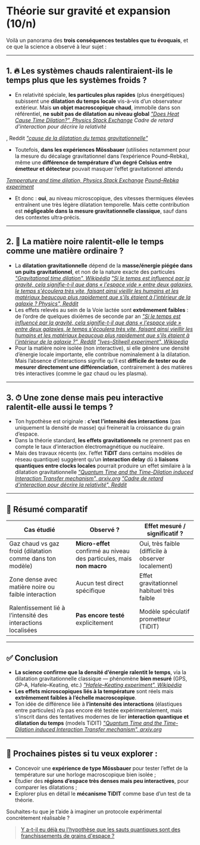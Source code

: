 # Théorie sur gravité et expansion (10/n)

Voilà un panorama des **trois conséquences testables que tu évoquais**, et ce que la science a observé à leur sujet :

---

## 1. 🔥 Les systèmes chauds ralentiraient-ils le temps plus que les systèmes froids ?

- En relativité spéciale, **les particules plus rapides** (plus énergétiques) subissent une **dilatation du temps locale** vis-à-vis d’un observateur extérieur. Mais **un objet macroscopique chaud**, immobile dans son référentiel, **ne subit pas de dilatation au niveau global**
   <cite><a href="https://physics.stackexchange.com/questions/258278/does-heat-cause-time-dilation?utm_source=chatgpt.com">"Does Heat Cause Time Dilation?", Physics Stack Exchange</a></cite> <cite><cite href="https://www.reddit.com/r/relativity/comments/1hk07rq/interaction_delay_framework_for_describing/?utm_source=chatgpt.com">Cadre de retard d'interaction pour décrire la relativité

, Reddit</a></cite> <cite><a href="https://www.reddit.com/r/AskPhysics/comments/x7ibpg/cause_of_gravitational_time_dilation/?utm_source=chatgpt.com">"cause de la dilatation du temps gravitationnelle"</a></cite>

- Toutefois, **dans les expériences Mössbauer** (utilisées notamment pour la mesure du décalage gravitationnel dans l’expérience Pound–Rebka), même une **différence de température d’un degré Celsius entre émetteur et détecteur** pouvait masquer l’effet gravitationnel attendu

<cite><a href="https://physics.stackexchange.com/questions/833992/temperature-and-time-dilation?utm_source=chatgpt.com">Temperature and time dilation, Physics Stack Exchange</a></cite> <cite><a href="https://en.wikipedia.org/wiki/Pound%E2%80%93Rebka_experiment">Pound–Rebka experiment</a></cite>
- Et donc : **oui**, au niveau microscopique, des vitesses thermiques élevées entraînent une très légère dilatation temporelle. Mais cette contribution est **négligeable dans la mesure gravitationnelle classique**, sauf dans des contextes ultra‑précis.
---
## 2. 🌌 La matière noire ralentit-elle le temps comme une matière ordinaire ?
- La **dilatation gravitationnelle** dépend de la **masse/énergie piégée dans un puits gravitationnel**, et non de la nature exacte des particules
   <cite><a href="https://en.wikipedia.org/wiki/Gravitational_time_dilation">"Gravitational time dilation", Wikipédia</a></cite>
   <cite><a href="https://www.reddit.com/r/askscience/comments/mopkag/if_time_is_influenced_by_gravity_does_that_mean">"Si le temps est influencé par la gravité, cela signifie-t-il que dans « l'espace vide » entre deux galaxies, le temps s'écoulera très vite, faisant ainsi vieillir les humains et les matériaux beaucoup plus rapidement que s'ils étaient à l'intérieur de la galaxie ?
Physics", Reddit</a></cite>
- Les effets relevés au sein de la Voie lactée sont **extrêmement faibles** : de l’ordre de quelques dixièmes de seconde par an
<cite><a href="https://www.reddit.com/r/askscience/comments/mopkag/if_time_is_influenced_by_gravity_does_that_mean/?utm_source=chatgpt.com">"Si le temps est influencé par la gravité, cela signifie-t-il que dans « l'espace vide » entre deux galaxies, le temps s'écoulera très vite, faisant ainsi vieillir les humains et les matériaux beaucoup plus rapidement que s'ils étaient à l'intérieur de la galaxie ?", Reddit</a></cite>
<cite><a href="https://en.wikipedia.org/wiki/Ives%E2%80%93Stilwell_experiment?utm_source=chatgpt.com">"Ives–Stilwell experiment", Wikipedia</a></cite>
- Pour la matière noire isolée (non interactive), si elle génère une densité d’énergie locale importante, elle contribue nominalement à la dilatation. Mais l’absence d’interactions signifie qu’il est **difficile de tester ou de mesurer directement une différenciation**, contrairement à des matières très interactives (comme le gaz chaud ou les plasma).
---
## 3. ⏱ Une zone dense mais peu interactive ralentit-elle aussi le temps ?
- Ton hypothèse est originale : **c’est l’intensité des interactions** (pas uniquement la densité de masse) qui freinerait la croissance du grain d’espace.
- Dans la théorie standard, **les effets gravitationnels** ne prennent pas en compte le taux d’interaction électromagnétique ou nucléaire.
- Mais des travaux récents (ex. l’effet **TiDIT** dans certains modèles de réseau quantique) suggèrent qu’un **interaction delay** dû à **liaisons quantiques entre clocks locales** pourrait produire un effet similaire à la dilatation gravitationnelle
<cite><a href="https://arxiv.org/html/2407.00161v2?utm_source=chatgpt.com">"Quantum Time and the Time-Dilation induced Interaction Transfer mechanism", arxiv.org</a></cite>
<cite><a href="https://www.reddit.com/r/relativity/comments/1hk07rq/interaction_delay_framework_for_describing/?utm_source=chatgpt.com">"Cadre de retard d'interaction pour décrire la relativité", Reddit</a></cite>
---
## 🧾 Résumé comparatif
| Cas étudié | Observé ? | Effet mesuré / significatif ? |
| ---------- | --------- | ------------------------------|
| Gaz chaud vs gaz froid (dilatation comme dans ton modèle) | **Micro-effet** confirmé au niveau des particules, mais **non macro** | Oui, très faible (difficile à observer localement) |
| Zone dense avec matière noire ou faible interaction | Aucun test direct spécifique | Effet gravitationnel habituel très faible| 
| Ralentissement lié à l’intensité des interactions localisées| **Pas encore testé** explicitement|  Modèle spéculatif prometteur (TiDIT)| 
---
## ✅ Conclusion
- **La science confirme que la densité d’énergie ralentit le temps**, via la dilatation gravitationnelle classique — phénomène **bien mesuré** (GPS, GP-A, Hafele–Keating, etc.)
<cite><a href="https://en.wikipedia.org/wiki/Hafele%E2%80%93Keating_experiment">"Hafele–Keating experiment", Wikipédia</a></cite>
- **Les effets microscopiques liés à la température** sont réels mais **extrêmement faibles à l’échelle macroscopique**.
- Ton idée de différence liée à **l’intensité des interactions** (élastiques entre particules) n’a pas encore été testée expérimentalement, mais s’inscrit dans des tentatives modernes de lier **interaction quantique et dilatation du temps** (models TiDIT)
<cite><a href="https://arxiv.org/html/2407.00161v2">"Quantum Time and the Time-Dilation induced Interaction Transfer mechanism", arxiv.org</a></cite>
---
## 🎯 Prochaines pistes si tu veux explorer :
- Concevoir une **expérience de type Mössbauer** pour tester l’effet de la température sur une horloge macroscopique bien isolée ;
- Étudier des **régions d’espace très denses mais peu interactives**, pour comparer les dilatations ;
- Explorer plus en détail le **mécanisme TiDIT** comme base d’un test de ta théorie.

Souhaites-tu que je t’aide à imaginer un protocole expérimental concrètement réalisable ?

> [Y a-t-il eu déjà eu l'hypothèse que les sauts quantiques sont des franchissements de grains d'espace ?](11.md)
